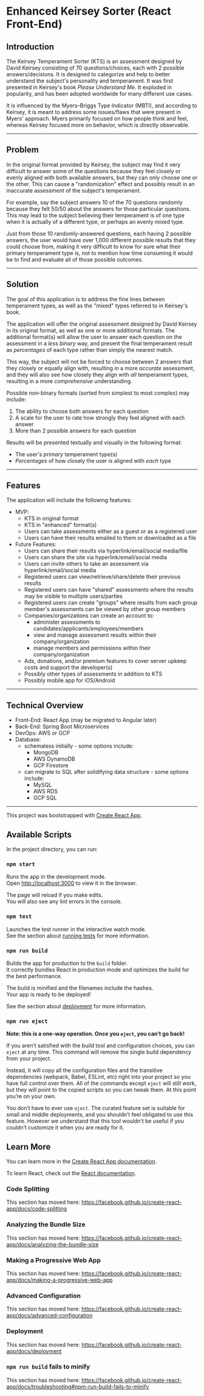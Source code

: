 # Enhanced Keirsey Sorter (React Front-End)

## Introduction

The Keirsey Temperament Sorter (KTS) is an assessment designed by David Keirsey consisting of 70 questions/choices, each with 2 possible answers/decisions. It is designed to categorize and help to better understand the subject's personality and temperament. It was first presented in Keirsey's book *Please Understand Me*. It exploded in popularity, and has been adopted worldwide for many different use cases. 

It is influenced by the Myers–Briggs Type Indicator (MBTI), and according to Keirsey, it is meant to address some issues/flaws that were present in Myers' approach. Myers primarily focused on how people think and feel, whereas Keirsey focused more on behavior, which is directly observable.

---

## Problem

In the original format provided by Keirsey, the subject may find it very difficult to answer some of the questions because they feel closely or evenly aligned with both available answers, but they can only choose one or the other. This can cause a "randomization" effect and possibly result in an inaccurate assessment of the subject's temperament.

For example, say the subject answers 10 of the 70 questions randomly because they felt 50/50 about the answers for those particular questions. This may lead to the subject believing their temperament is of one type when it is actually of a different type, or perhaps an evenly mixed type. 

Just from those 10 randomly-answered questions, each having 2 possible answers, the user would have over 1,000 different possible results that they could choose from, making it very difficult to know for sure what their primary temperament type is, not to mention how time consuming it would be to find and evaluate all of those possible outcomes.

---

## Solution

The goal of this application is to address the fine lines between temperament types, as well as the "mixed" types referred to in Keirsey's book.

The application will offer the original assessment designed by David Keirsey in its original format, as well as one or more additional formats. The additional format(s) will allow the user to answer each question on the assessment in a *less binary* way, and present the final temperament result as *percentages* of each type rather than simply the nearest match.

This way, the subject will not be forced to choose between 2 answers that they closely or equally align with, resulting in a more *accurate* assessment, and they will also see how closely they align with *all* temperament types, resulting in a more *comprehensive* understanding.

Possible non-binary formats (sorted from simplest to most complex) may include:
1. The ability to choose both answers for each question
2. A scale for the user to rate how strongly they feel aligned with each answer
3. More than 2 possible answers for each question

Results will be presented textually and visually in the following format:
- The user's *primary* temperament type(s)
- *Percentages* of how closely the user is aligned with *each* type

---

## Features

The application will include the following features:
- MVP:
    - KTS in original format
    - KTS in "enhanced" format(s)
    - Users can take assessments either as a guest or as a registered user
    - Users can have their results emailed to them or downloaded as a file
- Future Features:
    - Users can share their results via hyperlink/email/social media/file
    - Users can share the site via hyperlink/email/social media
    - Users can invite others to take an assessment via hyperlink/email/social media
    - Registered users can view/retrieve/share/delete their previous results
    - Registered users can have "shared" assessments where the results may be visible to multiple users/parties
    - Registered users can create "groups" where results from each group member's assessments can be viewed by other group members
    - Companies/organizations can create an account to: 
        - administer assessments to candidates/applicants/employees/members
        - view and manage assessment results within their company/organization
        - manage members and permissions within their company/organization
    - Ads, donations, and/or premium features to cover server upkeep costs and support the developer(s)
    - Possibly other types of assessments in addition to KTS
    - Possibly mobile app for iOS/Android

---

## Technical Overview
- Front-End: React App (may be migrated to Angular later)
- Back-End: Spring Boot Microservices
- DevOps: AWS or GCP
- Database: 
    - schemaless initially - some options include:
        - MongoDB
        - AWS DynamoDB
        - GCP Firestore
    - can migrate to SQL after solidifying data structure - some options include:
        - MySQL
        - AWS RDS
        - GCP SQL

---

This project was bootstrapped with [Create React App](https://github.com/facebook/create-react-app).

## Available Scripts

In the project directory, you can run:

### `npm start`

Runs the app in the development mode.<br />
Open [http://localhost:3000](http://localhost:3000) to view it in the browser.

The page will reload if you make edits.<br />
You will also see any lint errors in the console.

### `npm test`

Launches the test runner in the interactive watch mode.<br />
See the section about [running tests](https://facebook.github.io/create-react-app/docs/running-tests) for more information.

### `npm run build`

Builds the app for production to the `build` folder.<br />
It correctly bundles React in production mode and optimizes the build for the best performance.

The build is minified and the filenames include the hashes.<br />
Your app is ready to be deployed!

See the section about [deployment](https://facebook.github.io/create-react-app/docs/deployment) for more information.

### `npm run eject`

**Note: this is a one-way operation. Once you `eject`, you can’t go back!**

If you aren’t satisfied with the build tool and configuration choices, you can `eject` at any time. This command will remove the single build dependency from your project.

Instead, it will copy all the configuration files and the transitive dependencies (webpack, Babel, ESLint, etc) right into your project so you have full control over them. All of the commands except `eject` will still work, but they will point to the copied scripts so you can tweak them. At this point you’re on your own.

You don’t have to ever use `eject`. The curated feature set is suitable for small and middle deployments, and you shouldn’t feel obligated to use this feature. However we understand that this tool wouldn’t be useful if you couldn’t customize it when you are ready for it.

## Learn More

You can learn more in the [Create React App documentation](https://facebook.github.io/create-react-app/docs/getting-started).

To learn React, check out the [React documentation](https://reactjs.org/).

### Code Splitting

This section has moved here: https://facebook.github.io/create-react-app/docs/code-splitting

### Analyzing the Bundle Size

This section has moved here: https://facebook.github.io/create-react-app/docs/analyzing-the-bundle-size

### Making a Progressive Web App

This section has moved here: https://facebook.github.io/create-react-app/docs/making-a-progressive-web-app

### Advanced Configuration

This section has moved here: https://facebook.github.io/create-react-app/docs/advanced-configuration

### Deployment

This section has moved here: https://facebook.github.io/create-react-app/docs/deployment

### `npm run build` fails to minify

This section has moved here: https://facebook.github.io/create-react-app/docs/troubleshooting#npm-run-build-fails-to-minify
